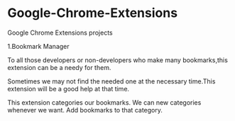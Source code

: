 # Google-Chrome-Extensions
Google Chrome Extensions projects

1.Bookmark Manager

  To all those developers or non-developers who make many bookmarks,this extension can be a needy for them.

  Sometimes we may not find the needed one at the necessary time.This extension will be a good help at that time.

  This extension categories our bookmarks.
  We can new categories whenever we want.
  Add bookmarks to that category.


